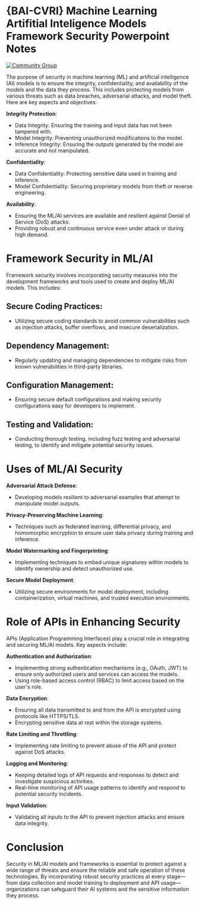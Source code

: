 # {BAI-CVRI} Machine Learning Artifitial Inteligence Models Framework Security Powerpoint Notes

[![Community Group](https://img.shields.io/badge/Community-Machine%20Learning%20Artifitial%20Inteligence%20Models%20Framework%20Security%20Community%20Group-red?style=for-the-badge&logo=github)](https://github.com/Artificial-Intelligence-Computer-Vision/BAI-CVRI-Machine-Learning-Artifitial-Inteligence-Models-Framework-Security-Community-Group)

The purpose of security in machine learning (ML) and artificial intelligence (AI) models is to ensure the integrity, confidentiality, and availability of the models and the data they process. This includes protecting models from various threats such as data breaches, adversarial attacks, and model theft. Here are key aspects and objectives:

**Integrity Protection**:
- Data Integrity: Ensuring the training and input data has not been tampered with.
- Model Integrity: Preventing unauthorized modifications to the model.
- Inference Integrity: Ensuring the outputs generated by the model are accurate and not manipulated.

**Confidentiality**:
- Data Confidentiality: Protecting sensitive data used in training and inference.
- Model Confidentiality: Securing proprietary models from theft or reverse engineering.

**Availability**:
- Ensuring the ML/AI services are available and resilient against Denial of Service (DoS) attacks.
- Providing robust and continuous service even under attack or during high demand.


# Framework Security in ML/AI
Framework security involves incorporating security measures into the development frameworks and tools used to create and deploy ML/AI models. This includes:

## Secure Coding Practices:
- Utilizing secure coding standards to avoid common vulnerabilities such as injection attacks, buffer overflows, and insecure deserialization.

## Dependency Management:
- Regularly updating and managing dependencies to mitigate risks from known vulnerabilities in third-party libraries.

## Configuration Management:
- Ensuring secure default configurations and making security configurations easy for developers to implement.

## Testing and Validation:
- Conducting thorough testing, including fuzz testing and adversarial testing, to identify and mitigate potential security issues.


# Uses of ML/AI Security
**Adversarial Attack Defense**: 
- Developing models resilient to adversarial examples that attempt to manipulate model outputs.

**Privacy-Preserving Machine Learning**:
- Techniques such as federated learning, differential privacy, and homomorphic encryption to ensure user data privacy during training and inference.

**Model Watermarking and Fingerprinting**: 
- Implementing techniques to embed unique signatures within models to identify ownership and detect unauthorized use.

**Secure Model Deployment**: 
- Utilizing secure environments for model deployment, including containerization, virtual machines, and trusted execution environments.


# Role of APIs in Enhancing Security
APIs (Application Programming Interfaces) play a crucial role in integrating and securing ML/AI models. Key aspects include:

**Authentication and Authorization**: 
- Implementing strong authentication mechanisms (e.g., OAuth, JWT) to ensure only authorized users and services can access the models.
- Using role-based access control (RBAC) to limit access based on the user's role.

**Data Encryption**:
- Ensuring all data transmitted to and from the API is encrypted using protocols like HTTPS/TLS.
- Encrypting sensitive data at rest within the storage systems.

**Rate Limiting and Throttling**:
- Implementing rate limiting to prevent abuse of the API and protect against DoS attacks.

**Logging and Monitoring**:
- Keeping detailed logs of API requests and responses to detect and investigate suspicious activities.
- Real-time monitoring of API usage patterns to identify and respond to potential security incidents.

**Input Validation**:
- Validating all inputs to the API to prevent injection attacks and ensure data integrity.

# Conclusion
Security in ML/AI models and frameworks is essential to protect against a wide range of threats and ensure the reliable and safe operation of these technologies. By incorporating robust security practices at every stage—from data collection and model training to deployment and API usage—organizations can safeguard their AI systems and the sensitive information they process.

